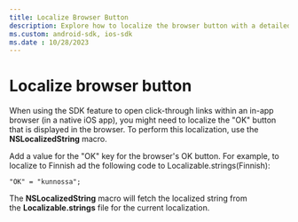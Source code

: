 ```yaml
---
title: Localize Browser Button
description: Explore how to localize the browser button with a detailed example.
ms.custom: android-sdk, ios-sdk
ms.date : 10/28/2023
---
```


# Localize browser button

When using the SDK feature to open click-through links within an in-app browser (in a native iOS app), you might need to localize the "OK"
button that is displayed in the browser. To perform this localization, use the **NSLocalizedString** macro.

Add a value for the "OK" key for the browser's OK button. For example, to localize to Finnish ad the following code to Localizable.strings(Finnish):

``` 
"OK" = "kunnossa";
```

The **NSLocalizedString** macro will fetch the localized string from the **Localizable.strings** file for the current localization.
